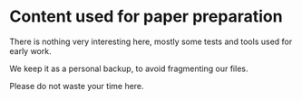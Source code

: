 # Content used for paper preparation

There is nothing very interesting here, mostly some tests and tools used for early work.

We keep it as a personal backup, to avoid fragmenting our files.

Please do not waste your time here.
